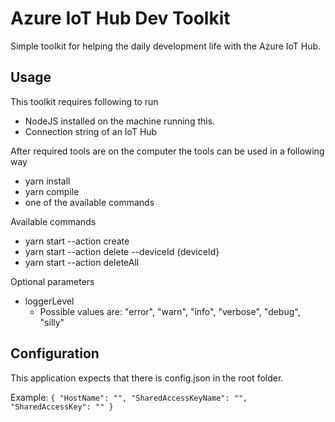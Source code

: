 # Azure IoT Hub Dev Toolkit

Simple toolkit for helping the daily development life with the Azure IoT Hub.

## Usage

This toolkit requires following to run

- NodeJS installed on the machine running this.
- Connection string of an IoT Hub

After required tools are on the computer the tools can be used in a following way

- yarn install
- yarn compile
- one of the available commands

Available commands

- yarn start --action create
- yarn start --action delete --deviceId {deviceId}
- yarn start --action deleteAll

Optional parameters

- loggerLevel
  - Possible values are: "error", "warn", "info", "verbose", "debug", "silly"

## Configuration

This application expects that there is config.json in the root folder.

Example:
`{ "HostName": "", "SharedAccessKeyName": "", "SharedAccessKey": "" }`
